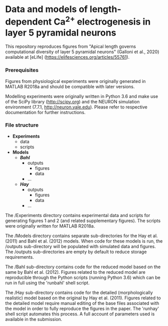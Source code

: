 # Data and models of length-dependent Ca<sup>2+</sup> electrogenesis in layer 5 pyramidal neurons

This repository reproduces figures from "Apical length governs computational diversity of layer 5 pyramidal neurons" (Galloni et al., 2020) available at [eLife] (https://elifesciences.org/articles/55761).

### Prerequisites

Figures from physiological experiments were originally generated in MATLAB R2018a and should be compatible with later versions. 

Modelling experiments were originally written in Python 3.6 and make use of the SciPy library (http://scipy.org) and the NEURON simulation environment (7.7.1, http://neuron.yale.edu). Please refer to respective documentation for further instructions.

### File structure

* **Experiments**
  + data
  + scripts
* **Models**
  + ***Bahl***
    + outputs
      + figures
      + data
    + ...
  + ***Hay***
    + outputs
      + figures
      + data
    + ...

The /Experiments directory contains experimental data and scripts for generating figures 1 and 2 (and related supplementary figures). The scripts were originally written for MATLAB R2018a.

The /Models directory contains separate sub-directories for the Hay et al. (2011) and Bahl et al. (2012) models. When code for these models is run, the /outputs sub-directory will be populated with simulated data and figures. The /outputs sub-directories are empty by default to reduce storage requirements.

The /Bahl sub-directory contains code for the reduced model based on the same by Bahl et al. (2012). Figures related to the reduced model are reproducible through the Python scripts (running Python 3.6) which can be run in full using the 'runbahl' shell script.

The /Hay sub-directory contains code for the detailed (morphologically realistic) model based on the original by Hay et al. (2011). Figures related to the detailed model require manual editing of the base files associated with the model in order to fully reproduce the figures in the paper. The 'runhay' shell script automates this process. A full account of parameters used is available in the submission.
